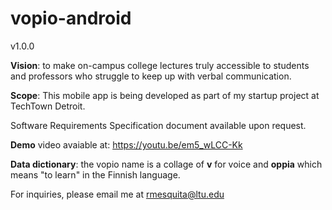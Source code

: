 # vopio-android
v1.0.0

**Vision**: to make on-campus college lectures truly accessible to students and professors who struggle to keep up with verbal communication.

**Scope**: This mobile app is being developed as part of my startup project at TechTown Detroit.

Software Requirements Specification document available upon request.

**Demo** video avaiable at: https://youtu.be/em5_wLCC-Kk

**Data dictionary**: the vopio name is a collage of **v** for voice and **oppia** which means "to learn" in the Finnish language.

For inquiries, please email me at rmesquita@ltu.edu
